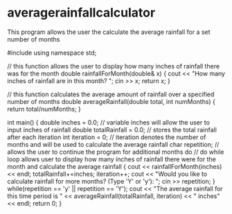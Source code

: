 # averagerainfallcalculator
This program allows the user the calculate the average rainfall for a set number of months

#include <iostream>
using namespace std;

// this function allows the user to display how many inches of rainfall there was for the month
double rainfallForMonth(double& x)
{
    cout << "How many inches of rainfall are in this month? ";
    cin >> x;
    return x;
}

// this function calculates the average amount of rainfall over a specified number of months
double averageRainfall(double total, int numMonths)
{
    return total/numMonths;
}

int main()
{
    double inches = 0.0; // variable inches will allow the user to input inches of rainfall
    double totalRainfall = 0.0; // stores the total rainfall after each iteration
    int iteration = 0; // iteration denotes the number of months and  will be used to calculate the average rainfall
    char repetition; // allows the user to continue the program for additional months
    do // do while loop allows user to display how many inches of rainfall there were for the month and calculate the average rainfall
    {
        cout << rainfallForMonth(inches) << endl;
        totalRainfall+=inches;
        iteration++;
        cout << "Would you like to calculate rainfall for more months? (Type 'Y' or 'y'): ";
        cin >> repetition;
    } while(repetition == 'y' || repetition == 'Y');
    cout << "The average rainfall for this time period is " << averageRainfall(totalRainfall, iteration) << " inches" << endl;
    return 0;
}
